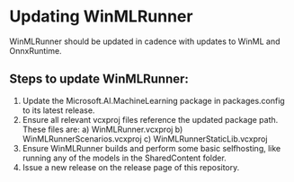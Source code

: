# Updating WinMLRunner

WinMLRunner should be updated in cadence with updates to WinML and OnnxRuntime.

## Steps to update WinMLRunner:
1) Update the Microsoft.AI.MachineLearning package in packages.config to its latest release.
2) Ensure all relevant vcxproj files reference the updated package path. These files are:
  a) WinMLRunner.vcxproj
  b) WinMLRunnerScenarios.vcxproj
  c) WinMLRunnerStaticLib.vcxproj
3) Ensure WinMLRunner builds and perform some basic selfhosting, like running any of the models in the SharedContent folder.
4) Issue a new release on the release page of this repository.